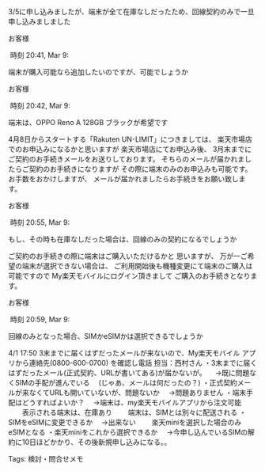 
3/5に申し込みましたが、端末が全て在庫なしだったため、回線契約のみで一旦申し込みましました

お客様

 時刻 20:41, Mar 9:

端末が購入可能なら追加したいのですが、可能でしょうか

お客様

 時刻 20:42, Mar 9:

端末は、OPPO Reno A 128GB ブラックが希望です



4月8日からスタートする「Rakuten UN-LIMIT」につきましては、
楽天市場店でのお申込みになるかと思いますが
楽天市場店にてお申込み後、
3月末までにご契約のお手続きメールをお送りしております。
そちらのメールが届かれましたらご契約のお手続きになりますが
その際に端末のみのお申込みも可能です。
お手数をおかけしますが、
メールが届かれましたらお手続きをお願い致します。

お客様

 時刻 20:55, Mar 9:

もし、その時も在庫なしだった場合は、回線のみの契約になるでしょうか


ご契約のお手続きの際に端末はご購入いただけるかと
思いますが、
万が一ご希望の端末が選択できない場合は、
ご利用開始後も機種変更にて端末のご購入は可能ですので
My楽天モバイルにログイン頂きまして
ご購入のお手続きとなります。


お客様

 時刻 20:59, Mar 9:

回線のみとなった場合、SIMかeSIMかは選択できるでしょうか

4/1 17:50
3末までに届くはずだったメールが来ないので、My楽天モバイル アプリから連絡先(0800-600-0700)
を確認し電話
担当：西村さん
・3末までに届くはずだったメール(正式契約、URLが書いてある)が届かないが。
　→既に問題なくSIMの手配が進んでいる
　(じゃあ、メールは何だったの？)
・正式契約メールが来なくてURLも開いていないが、問題ないか
　→問題ありません
・端末手配はどうすればよいか？
　→端末は、my楽天モバイルアプリから注文可能
　　表示される端末は、在庫あり
　　端末は、SIMとは別々に配送される
・SIMをeSIMに変更できるか
　→出来ない
　　楽天miniを選択した場合のみeSIMとなる
・楽天miniをこれから選択できるか
　→今申し込んでいるSIMの解約に10日ほどかかり、その後新規申し込みになる。。


Tags:
  検討・問合せメモ